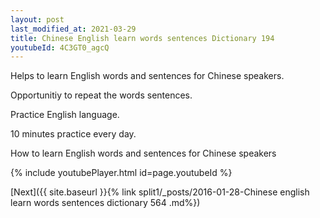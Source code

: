 ```yaml
---
layout: post
last_modified_at: 2021-03-29
title: Chinese English learn words sentences Dictionary 194 
youtubeId: 4C3GT0_agcQ
---
```

 
 
Helps to learn English words and sentences for Chinese speakers.

Opportunitiy to repeat the words sentences. 

Practice English language. 
 
10 minutes practice every day. 
 
How to learn English words and sentences for Chinese speakers 
 
{% include youtubePlayer.html id=page.youtubeId %}
 
 
[Next]({{ site.baseurl }}{% link  split1/_posts/2016-01-28-Chinese english learn words sentences dictionary 564 .md%})
 
